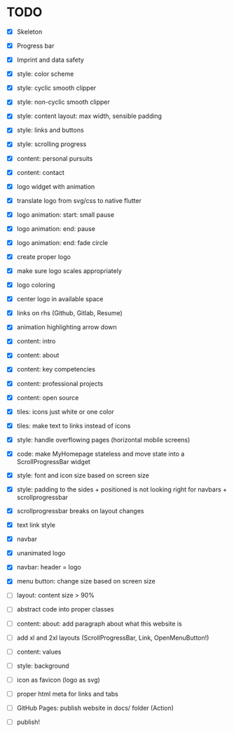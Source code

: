 # TODO

* [x] Skeleton

* [x] Progress bar

* [x] Imprint and data safety

* [x] style: color scheme

* [x] style: cyclic smooth clipper

* [x] style: non-cyclic smooth clipper 

* [x] style: content layout: max width, sensible padding

* [x] style: links and buttons

* [x] style: scrolling progress

* [x] content: personal pursuits

* [x] content: contact

* [x] logo widget with animation

* [x] translate logo from svg/css to native flutter

* [x] logo animation: start: small pause

* [x] logo animation: end: pause

* [x] logo animation: end: fade circle

* [x] create proper logo

* [x] make sure logo scales appropriately

* [x] logo coloring

* [x] center logo in available space

* [x] links on rhs (Github, Gitlab, Resume)

* [x] animation highlighting arrow down

* [x] content: intro

* [x] content: about

* [x] content: key competencies

* [x] content: professional projects

* [x] content: open source

* [x] tiles: icons just white or one color

* [x] tiles: make text to links instead of icons

* [x] style: handle overflowing pages (horizontal mobile screens)

* [x] code: make MyHomepage stateless and move state into a
  ScrollProgressBar widget

* [x] style: font and icon size based on screen size 

* [x] style: padding to the sides + positioned is not looking right for
  navbars + scrollprogressbar

* [x] scrollprogressbar breaks on layout changes

* [x] text link style

* [x] navbar

* [x] unanimated logo

* [x] navbar: header = logo

* [x] menu button: change size based on screen size

* [ ] layout: content size > 90%

* [ ] abstract code into proper classes

* [ ] content: about: add paragraph about what this website is

* [ ] add xl and 2xl layouts (ScrollProgressBar, Link, OpenMenuButton!)

* [ ] content: values

* [ ] style: background

* [ ] icon as favicon (logo as svg)

* [ ] proper html meta for links and tabs

* [ ] GitHub Pages: publish website in docs/ folder (Action)

* [ ] publish!

